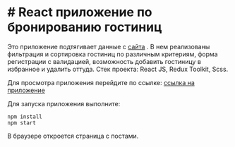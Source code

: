 # # React приложение по бронированию гостиниц

Это приложение подтягивает данные с [сайта](https://support.travelpayouts.com/hc/ru/articles/115000343268-API-%D0%B4%D0%B0%D0%BD%D0%BD%D1%8B%D1%85-%D0%BE%D1%82%D0%B5%D0%BB%D0%B5%D0%B9#price) . В нем реализованы фильтрация и сортировка гостиниц по различным критериям, форма регистрации с валидацией, возможность добавить гостиницу в избранное и удалить оттуда.
Стек проекта: React JS, Redux Toolkit, Scss.


Для просмотра приложения перейдите по ссылке:
[ссылка на приложение](https://hotel-blue.vercel.app/)


Для запуска приложения выполните:

```
npm install
npm start
```

В браузере откроется страница с постами.
